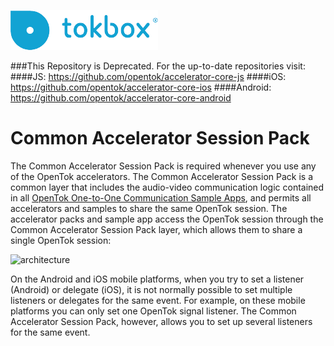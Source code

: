 ![logo](./tokbox-logo.png)

###This Repository is Deprecated. For the up-to-date repositories visit:
####JS: https://github.com/opentok/accelerator-core-js
####iOS: https://github.com/opentok/accelerator-core-ios
####Android: https://github.com/opentok/accelerator-core-android


# Common Accelerator Session Pack<br/>

The Common Accelerator Session Pack is required whenever you use any of the OpenTok accelerators. The Common Accelerator Session Pack is a common layer that includes the audio-video communication logic contained in all [OpenTok One-to-One Communication Sample Apps](https://github.com/opentok/one-to-one-sample-apps), and permits all accelerators and samples to share the same OpenTok session. The accelerator packs and sample app access the OpenTok session through the Common Accelerator Session Pack layer, which allows them to share a single OpenTok session:

![architecture](./accpackarch.png)

On the Android and iOS mobile platforms, when you try to set a listener (Android) or delegate (iOS), it is not normally possible to set multiple listeners or delegates for the same event. For example, on these mobile platforms you can only set one OpenTok signal listener. The Common Accelerator Session Pack, however, allows you to set up several listeners for the same event. 

